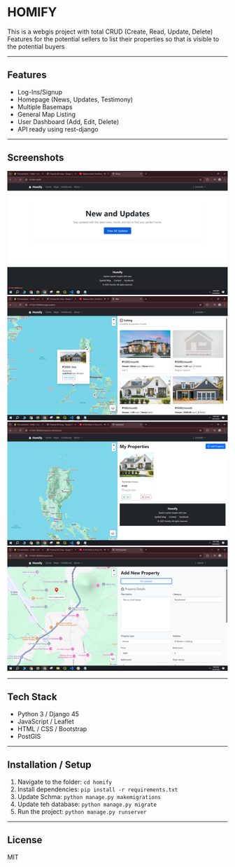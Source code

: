 # HOMIFY

This is a webgis project with total CRUD (Create, Read, Update, Delete) Features for the potential sellers to list their properties so that is visible to the potential buyers

---

## Features
- Log-Ins/Signup
- Homepage (News, Updates, Testimony)
- Multiple Basemaps 
- General Map Listing
- User Dashboard (Add, Edit, Delete)
- API ready using rest-django

---

## Screenshots
![Homepage](homify/static/imgs/6.PNG)
![General Map](homify/static/imgs/7.PNG)
![Dashboard Map](homify/static/imgs/5.PNG)
![Add Property](homify/static/imgs/1.PNG)

---

## Tech Stack
- Python 3 / Django 45
- JavaScript / Leaflet
- HTML / CSS / Bootstrap
- PostGIS

---

## Installation / Setup
1. Navigate to the folder: `cd homify`
2. Install dependencies: `pip install -r requirements.txt`
3. Update Schma: `python manage.py makemigrations`
4. Update teh database: `python manage.py migrate`
5. Run the project: `python manage.py runserver`

---

## License
MIT

